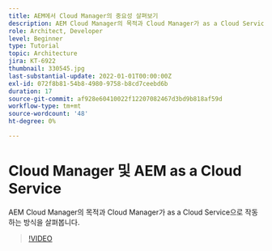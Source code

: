```yaml
---
title: AEM에서 Cloud Manager의 중요성 살펴보기
description: AEM Cloud Manager의 목적과 Cloud Manager가 as a Cloud Service으로 작동하는 방식을 살펴봅니다.
role: Architect, Developer
level: Beginner
type: Tutorial
topic: Architecture
jira: KT-6922
thumbnail: 330545.jpg
last-substantial-update: 2022-01-01T00:00:00Z
exl-id: 072f8b81-54b8-4980-9758-b8cd7ceebd6b
duration: 17
source-git-commit: af928e60410022f12207082467d3bd9b818af59d
workflow-type: tm+mt
source-wordcount: '48'
ht-degree: 0%

---
```


# Cloud Manager 및 AEM as a Cloud Service

AEM Cloud Manager의 목적과 Cloud Manager가 as a Cloud Service으로 작동하는 방식을 살펴봅니다.

>[!VIDEO](https://video.tv.adobe.com/v/330545?quality=12&learn=on)

